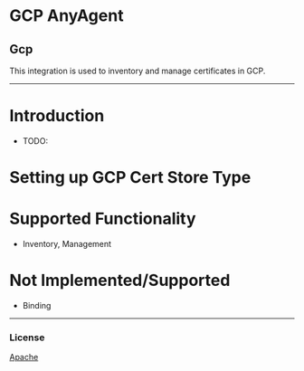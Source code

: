 # GCP AnyAgent
## Gcp

This integration is used to inventory and manage certificates in GCP. 

<!-- add integration specific information below -->
*** 

# Introduction 
- TODO:

# Setting up GCP Cert Store Type

# Supported Functionality
- Inventory, Management

# Not Implemented/Supported
- Binding

 ***

### License
[Apache](https://apache.org/licenses/LICENSE-2.0)
